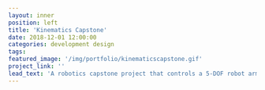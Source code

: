 ```yaml
---
layout: inner
position: left
title: 'Kinematics Capstone'
date: 2018-12-01 12:00:00
categories: development design
tags:
featured_image: '/img/portfolio/kinematicscapstone.gif'
project_link: ''
lead_text: 'A robotics capstone project that controls a 5-DOF robot arm to perform the wire loop challenge.'
---
```

